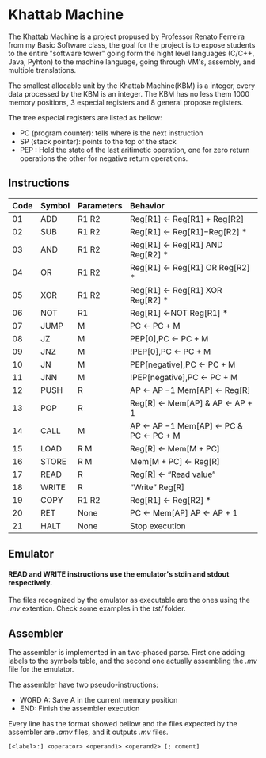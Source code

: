 # Khattab Machine

The Khattab  Machine is a project propused by Professor Renato Ferreira from my Basic Software class, the goal for the project is to expose students to the entire "software tower" going form the hight level languages (C/C++, Java, Pyhton) to the machine language, going through VM's, assembly, and multiple translations. 

The smallest allocable unit by the Khattab Machine(KBM) is a integer, every data processed by the KBM is an integer. The KBM has no less them 1000 memory positions, 3 especial registers and 8 general propose registers.

The tree especial registers are listed as bellow:
- PC (program counter): tells where is the next instruction
- SP (stack pointer): points to the top of the stack
- PEP : Hold the state of the last aritimetic operation, one for zero return operations the other for negative return operations.

## Instructions

| Code   | Symbol   | Parameters  | Behavior                        |
| ------ |:---------| :-----------|:--------------------------------|
| 01     | ADD      | R1 R2       | Reg[R1] ← Reg[R1] + Reg[R2]     |
| 02     | SUB      | R1 R2       | Reg[R1] ← Reg[R1]−Reg[R2] *     |
| 03     | AND      | R1 R2       | Reg[R1] ← Reg[R1] AND Reg[R2] * |
| 04     | OR       | R1 R2       | Reg[R1] ← Reg[R1] OR Reg[R2] *  |
| 05     | XOR      | R1 R2       | Reg[R1] ← Reg[R1] XOR Reg[R2] * | 
| 06     | NOT      | R1          | Reg[R1] ←NOT Reg[R1] *          |
| 07     | JUMP     | M           | PC ← PC + M                     |
| 08     | JZ       | M           | PEP[0],PC ← PC + M              |
| 09     | JNZ      | M           | !PEP[0],PC ← PC + M             |
| 10     | JN       | M           | PEP[negative],PC ← PC + M       |
| 11     | JNN      | M           | !PEP[negative],PC ← PC + M      |
| 12     | PUSH     | R           | AP ← AP −1 Mem[AP] ← Reg[R]     |
| 13     | POP      | R           | Reg[R] ← Mem[AP] & AP ← AP + 1    |
| 14     | CALL     | M           | AP ← AP −1 Mem[AP] ← PC & PC ← PC + M |
| 15     | LOAD     | R M         | Reg[R] ← Mem[M + PC]            |
| 16     | STORE    | R M         | Mem[M + PC] ← Reg[R]            |
| 17     | READ     | R           | Reg[R] ← “Read value”           |
| 18     | WRITE    | R           | “Write” Reg[R]                  | 
| 19     | COPY     | R1 R2       | Reg[R1] ← Reg[R2] *             | 
| 20     | RET      | None        | PC ← Mem[AP] AP ← AP + 1        |
| 21     | HALT     | None        | Stop execution                  |


## Emulator

#### READ and WRITE instructions use the emulator's stdin and stdout respectively. 

The files recognized by the emulator as executable are the ones using the _.mv_ extention. Check some examples in the  _tst/_  folder.

## Assembler

The assembler is implemented in an two-phased parse. First one adding labels to the symbols table, and the second one actually assembling the _.mv_ file for the emulator.

The assembler have two pseudo-instructions:
- WORD A: Save A in the current memory position
- END: Finish the assembler execution

Every line has the format showed bellow and the files expected by the assembler are _.amv_ files, and it outputs _.mv_ files.

``[<label>:] <operator> <operand1> <operand2> [; coment]``

